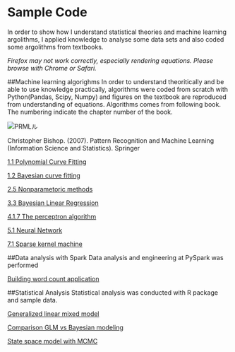 # Sample Code

In order to show how I understand statistical theories and machine learning argolithms, I applied knowledge to analyse some data sets and also coded some argolithms from textbooks. 

*Firefox may not work correctly, especially rendering equations. Please browse with Chrome or Safari.*

##Machine learning algorighms
In order to understand theoritically and be able to use knowledge practically, algorithms were coded from scratch with Python(Pandas, Scipy, Numpy) and figures on the textbook are reproduced from understanding of equations.
Algorithms comes from following book. The numbering indicate the chapter number of the book.

<img src="http://i.imgur.com/ooiHoAH.jpg" alt="PRMLル" title="サンプル">

Christopher Bishop. (2007). Pattern Recognition and Machine Learning (Information Science and Statistics). Springer

[1.1 Polynomial Curve Fitting](https://github.com/tkazusa/Python_MachineLeaning/blob/master/1.1%20Polynomial%20Curve%20Fitting.ipynb)

[1.2 Bayesian curve fitting](https://github.com/tkazusa/Python_MachineLeaning/blob/master/1.2.6%20Bayesian%20curve%20fitting.ipynb)

[2.5 Nonparametoric methods](https://github.com/tkazusa/Python_MachineLeaning/blob/master/2.5_Nonparametric%20Methods.ipynb)

[3.3 Bayesian Linear Regression](https://github.com/tkazusa/Python_MachineLeaning/blob/master/3.3%20Bayesian%20Linear%20Regression.ipynb)

[4.1.7 The perceptron algorithm](https://github.com/tkazusa/Python_MachineLeaning/blob/master/4.1.7%20The%20perceptron%20algorithm.ipynb)

[5.1 Neural Network](https://github.com/tkazusa/Python_MachineLeaning/blob/master/5.1%20Neural%20netowrks.ipynb)

[7.1 Sparse kernel machine](https://github.com/tkazusa/Python_MachineLeaning/blob/master/7.1%20Sparse%20kernel%20machine.ipynb)

##Data analysis with Spark
Data analysis and engineering at PySpark was performed

[Building word count application](https://github.com/tkazusa/Spark/blob/master/Spark_WordCount_Macbeth.ipynb)


##Statistical Analysis
Statistical analysis was conducted with R package and sample data.

[Generalized linear mixed model](https://github.com/tkazusa/R_Regression/blob/master/Generalized%20linear%20mixed%20model.ipynb)

[Comparison GLM vs Bayesian modeling](https://github.com/tkazusa/R_Regression/blob/master/MCMC_bird.ipynb)

[State space model with MCMC](https://github.com/tkazusa/R_Regression/blob/master/R_DLM_MCMC_nonfarm_employee.ipynb)
